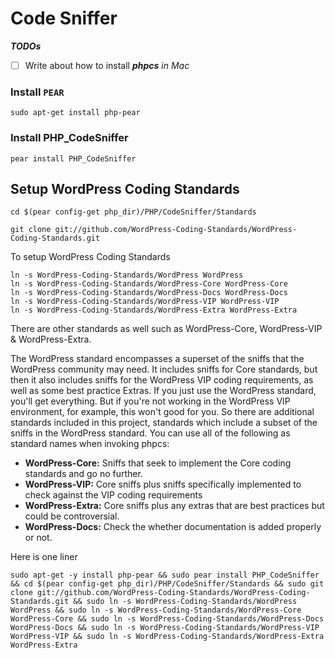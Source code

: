 # Code Sniffer

_**TODOs**_

* [ ] Write about how to install _**phpcs** in Mac_

### Install `PEAR`

```
sudo apt-get install php-pear
```

### Install PHP\_CodeSniffer

```
pear install PHP_CodeSniffer
```

## Setup WordPress Coding Standards

```
cd $(pear config-get php_dir)/PHP/CodeSniffer/Standards
```

```
git clone git://github.com/WordPress-Coding-Standards/WordPress-Coding-Standards.git
```

To setup WordPress Coding Standards

```
ln -s WordPress-Coding-Standards/WordPress WordPress
ln -s WordPress-Coding-Standards/WordPress-Core WordPress-Core
ln -s WordPress-Coding-Standards/WordPress-Docs WordPress-Docs
ln -s WordPress-Coding-Standards/WordPress-VIP WordPress-VIP
ln -s WordPress-Coding-Standards/WordPress-Extra WordPress-Extra
```

There are other standards as well such as WordPress-Core, WordPress-VIP & WordPress-Extra.

The WordPress standard encompasses a superset of the sniffs that the WordPress community may need. It includes sniffs for Core standards, but then it also includes sniffs for the WordPress VIP coding requirements, as well as some best practice Extras. If you just use the WordPress standard, you'll get everything. But if you're not working in the WordPress VIP environment, for example, this won't good for you. So there are additional standards included in this project, standards which include a subset of the sniffs in the WordPress standard. You can use all of the following as standard names when invoking phpcs:

* **WordPress-Core:** Sniffs that seek to implement the Core coding standards and go no further.
* **WordPress-VIP:** Core sniffs plus sniffs specifically implemented to check against the VIP coding requirements
* **WordPress-Extra:** Core sniffs plus any extras that are best practices but could be controversial.
* **WordPress-Docs:** Check the whether documentation is added properly or not.

Here is one liner

```
sudo apt-get -y install php-pear && sudo pear install PHP_CodeSniffer && cd $(pear config-get php_dir)/PHP/CodeSniffer/Standards && sudo git clone git://github.com/WordPress-Coding-Standards/WordPress-Coding-Standards.git && sudo ln -s WordPress-Coding-Standards/WordPress WordPress && sudo ln -s WordPress-Coding-Standards/WordPress-Core WordPress-Core && sudo ln -s WordPress-Coding-Standards/WordPress-Docs WordPress-Docs && sudo ln -s WordPress-Coding-Standards/WordPress-VIP WordPress-VIP && sudo ln -s WordPress-Coding-Standards/WordPress-Extra WordPress-Extra
```



